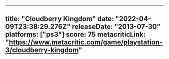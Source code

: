 
---
title: "Cloudberry Kingdom"
date: "2022-04-09T23:38:29.276Z"
releaseDate: "2013-07-30"
platforms: ["ps3"]
score: 75
metacriticLink: "https://www.metacritic.com/game/playstation-3/cloudberry-kingdom"
---
